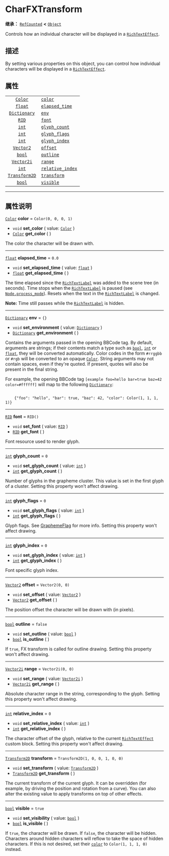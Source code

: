 <!-- ⚠ 请勿编辑本文件 ⚠ -->
<!-- 本文档使用脚本从 WeDot 引擎源码仓库生成。 -->
<!-- 生成脚本：https://github.com/WeDot-Engine/WeDot/tree/4.3/doc/tools/make_md.py； -->
<!-- 原文件：https://github.com/WeDot-Engine/WeDot/tree/4.3/doc/classes/CharFXTransform.xml。 -->

<div id="_class_charfxtransform"></div>

# CharFXTransform

**继承：** [`RefCounted`](class_refcounted.md) **<** [`Object`](class_object.md)

Controls how an individual character will be displayed in a [`RichTextEffect`](class_richtexteffect.md).

## 描述

By setting various properties on this object, you can control how individual characters will be displayed in a [`RichTextEffect`](class_richtexteffect.md).

## 属性

|||
|:-:|:--|
| [`Color`](class_color.md)             | [`color`](class_charfxtransform.md#class_charfxtransform_property_color)                   | ``Color(0, 0, 0, 1)``             |
| [`float`](class_float.md)             | [`elapsed_time`](class_charfxtransform.md#class_charfxtransform_property_elapsed_time)     | ``0.0``                           |
| [`Dictionary`](class_dictionary.md)   | [`env`](class_charfxtransform.md#class_charfxtransform_property_env)                       | ``{}``                            |
| [`RID`](class_rid.md)                 | [`font`](class_charfxtransform.md#class_charfxtransform_property_font)                     | ``RID()``                         |
| [`int`](class_int.md)                 | [`glyph_count`](class_charfxtransform.md#class_charfxtransform_property_glyph_count)       | ``0``                             |
| [`int`](class_int.md)                 | [`glyph_flags`](class_charfxtransform.md#class_charfxtransform_property_glyph_flags)       | ``0``                             |
| [`int`](class_int.md)                 | [`glyph_index`](class_charfxtransform.md#class_charfxtransform_property_glyph_index)       | ``0``                             |
| [`Vector2`](class_vector2.md)         | [`offset`](class_charfxtransform.md#class_charfxtransform_property_offset)                 | ``Vector2(0, 0)``                 |
| [`bool`](class_bool.md)               | [`outline`](class_charfxtransform.md#class_charfxtransform_property_outline)               | ``false``                         |
| [`Vector2i`](class_vector2i.md)       | [`range`](class_charfxtransform.md#class_charfxtransform_property_range)                   | ``Vector2i(0, 0)``                |
| [`int`](class_int.md)                 | [`relative_index`](class_charfxtransform.md#class_charfxtransform_property_relative_index) | ``0``                             |
| [`Transform2D`](class_transform2d.md) | [`transform`](class_charfxtransform.md#class_charfxtransform_property_transform)           | ``Transform2D(1, 0, 0, 1, 0, 0)`` |
| [`bool`](class_bool.md)               | [`visible`](class_charfxtransform.md#class_charfxtransform_property_visible)               | ``true``                          |

<!-- rst-class:: classref-section-separator -->

---

## 属性说明

<div id="_class_charfxtransform_property_color"></div>

[`Color`](class_color.md) **color** = ``Color(0, 0, 0, 1)`` <div id="class_charfxtransform_property_color"></div>

- `void` **set_color** ( value: [`Color`](class_color.md) )
- [`Color`](class_color.md) **get_color** ( )

The color the character will be drawn with.

<!-- rst-class:: classref-item-separator -->

---

<div id="_class_charfxtransform_property_elapsed_time"></div>

[`float`](class_float.md) **elapsed_time** = ``0.0`` <div id="class_charfxtransform_property_elapsed_time"></div>

- `void` **set_elapsed_time** ( value: [`float`](class_float.md) )
- [`float`](class_float.md) **get_elapsed_time** ( )

The time elapsed since the [`RichTextLabel`](class_richtextlabel.md) was added to the scene tree (in seconds). Time stops when the [`RichTextLabel`](class_richtextlabel.md) is paused (see [`Node.process_mode`](class_node.md#class_node_property_process_mode)). Resets when the text in the [`RichTextLabel`](class_richtextlabel.md) is changed.

 **Note:** Time still passes while the [`RichTextLabel`](class_richtextlabel.md) is hidden.

<!-- rst-class:: classref-item-separator -->

---

<div id="_class_charfxtransform_property_env"></div>

[`Dictionary`](class_dictionary.md) **env** = ``{}`` <div id="class_charfxtransform_property_env"></div>

- `void` **set_environment** ( value: [`Dictionary`](class_dictionary.md) )
- [`Dictionary`](class_dictionary.md) **get_environment** ( )

Contains the arguments passed in the opening BBCode tag. By default, arguments are strings; if their contents match a type such as [`bool`](class_bool.md), [`int`](class_int.md) or [`float`](class_float.md), they will be converted automatically. Color codes in the form `#rrggbb` or `#rgb` will be converted to an opaque [`Color`](class_color.md). String arguments may not contain spaces, even if they're quoted. If present, quotes will also be present in the final string.

For example, the opening BBCode tag `[example foo=hello bar=true baz=42 color=#ffffff]` will map to the following [`Dictionary`](class_dictionary.md):

```

    {"foo": "hello", "bar": true, "baz": 42, "color": Color(1, 1, 1, 1)}
```



<!-- rst-class:: classref-item-separator -->

---

<div id="_class_charfxtransform_property_font"></div>

[`RID`](class_rid.md) **font** = ``RID()`` <div id="class_charfxtransform_property_font"></div>

- `void` **set_font** ( value: [`RID`](class_rid.md) )
- [`RID`](class_rid.md) **get_font** ( )

Font resource used to render glyph.

<!-- rst-class:: classref-item-separator -->

---

<div id="_class_charfxtransform_property_glyph_count"></div>

[`int`](class_int.md) **glyph_count** = ``0`` <div id="class_charfxtransform_property_glyph_count"></div>

- `void` **set_glyph_count** ( value: [`int`](class_int.md) )
- [`int`](class_int.md) **get_glyph_count** ( )

Number of glyphs in the grapheme cluster. This value is set in the first glyph of a cluster. Setting this property won't affect drawing.

<!-- rst-class:: classref-item-separator -->

---

<div id="_class_charfxtransform_property_glyph_flags"></div>

[`int`](class_int.md) **glyph_flags** = ``0`` <div id="class_charfxtransform_property_glyph_flags"></div>

- `void` **set_glyph_flags** ( value: [`int`](class_int.md) )
- [`int`](class_int.md) **get_glyph_flags** ( )

Glyph flags. See [GraphemeFlag](#enum_textserver_graphemeflag) for more info. Setting this property won't affect drawing.

<!-- rst-class:: classref-item-separator -->

---

<div id="_class_charfxtransform_property_glyph_index"></div>

[`int`](class_int.md) **glyph_index** = ``0`` <div id="class_charfxtransform_property_glyph_index"></div>

- `void` **set_glyph_index** ( value: [`int`](class_int.md) )
- [`int`](class_int.md) **get_glyph_index** ( )

Font specific glyph index.

<!-- rst-class:: classref-item-separator -->

---

<div id="_class_charfxtransform_property_offset"></div>

[`Vector2`](class_vector2.md) **offset** = ``Vector2(0, 0)`` <div id="class_charfxtransform_property_offset"></div>

- `void` **set_offset** ( value: [`Vector2`](class_vector2.md) )
- [`Vector2`](class_vector2.md) **get_offset** ( )

The position offset the character will be drawn with (in pixels).

<!-- rst-class:: classref-item-separator -->

---

<div id="_class_charfxtransform_property_outline"></div>

[`bool`](class_bool.md) **outline** = ``false`` <div id="class_charfxtransform_property_outline"></div>

- `void` **set_outline** ( value: [`bool`](class_bool.md) )
- [`bool`](class_bool.md) **is_outline** ( )

If `true`, FX transform is called for outline drawing. Setting this property won't affect drawing.

<!-- rst-class:: classref-item-separator -->

---

<div id="_class_charfxtransform_property_range"></div>

[`Vector2i`](class_vector2i.md) **range** = ``Vector2i(0, 0)`` <div id="class_charfxtransform_property_range"></div>

- `void` **set_range** ( value: [`Vector2i`](class_vector2i.md) )
- [`Vector2i`](class_vector2i.md) **get_range** ( )

Absolute character range in the string, corresponding to the glyph. Setting this property won't affect drawing.

<!-- rst-class:: classref-item-separator -->

---

<div id="_class_charfxtransform_property_relative_index"></div>

[`int`](class_int.md) **relative_index** = ``0`` <div id="class_charfxtransform_property_relative_index"></div>

- `void` **set_relative_index** ( value: [`int`](class_int.md) )
- [`int`](class_int.md) **get_relative_index** ( )

The character offset of the glyph, relative to the current [`RichTextEffect`](class_richtexteffect.md) custom block. Setting this property won't affect drawing.

<!-- rst-class:: classref-item-separator -->

---

<div id="_class_charfxtransform_property_transform"></div>

[`Transform2D`](class_transform2d.md) **transform** = ``Transform2D(1, 0, 0, 1, 0, 0)`` <div id="class_charfxtransform_property_transform"></div>

- `void` **set_transform** ( value: [`Transform2D`](class_transform2d.md) )
- [`Transform2D`](class_transform2d.md) **get_transform** ( )

The current transform of the current glyph. It can be overridden (for example, by driving the position and rotation from a curve). You can also alter the existing value to apply transforms on top of other effects.

<!-- rst-class:: classref-item-separator -->

---

<div id="_class_charfxtransform_property_visible"></div>

[`bool`](class_bool.md) **visible** = ``true`` <div id="class_charfxtransform_property_visible"></div>

- `void` **set_visibility** ( value: [`bool`](class_bool.md) )
- [`bool`](class_bool.md) **is_visible** ( )

If `true`, the character will be drawn. If `false`, the character will be hidden. Characters around hidden characters will reflow to take the space of hidden characters. If this is not desired, set their [`color`](class_charfxtransform.md#class_charfxtransform_property_color) to `Color(1, 1, 1, 0)` instead.

[^virtual]: 本方法通常需要用户覆盖才能生效。
[^const]: 本方法无副作用，不会修改该实例的任何成员变量。
[^vararg]: 本方法除了能接受在此处描述的参数外，还能够继续接受任意数量的参数。
[^constructor]: 本方法用于构造某个类型。
[^static]: 调用本方法无需实例，可直接使用类名进行调用。
[^operator]: 本方法描述的是使用本类型作为左操作数的有效运算符。
[^bitfield]: 这个值是由下列位标志构成位掩码的整数。
[^void]: 无返回值。
